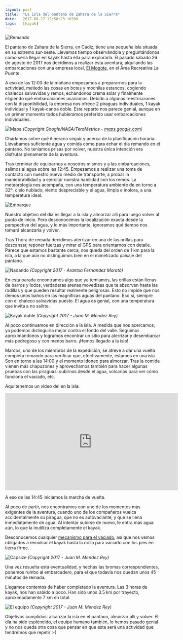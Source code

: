 ```yaml
---
layout: post
title:  "La isla del pantano de Zahara de la Sierra"
date:   2017-08-27 12:58:23 +0200
tags:	[kayak]
---
```


![Remando][remando]

El pantano de Zahara de la Sierra, en Cádiz, tiene una pequeña isla situada en
su extremo sur-oeste. Llevamos tiempo observándola y preguntándonos cómo sería
llegar en kayak hasta ella para explorarla.
El pasado sábado 26 de agosto de 2017 nos decidimos a realizar esta aventura,
alquilando las embarcaciones con una empresa local, [El Mogote][mogote],
en el Área Recreativa La Puente.

<!--more-->

A eso de las 12:00 de la mañana empezamos a prepararnos para la actividad,
metiedo las cosas en botes y mochilas estancos, cogiendo chalecos salvavidas
y remos, echándonos crema solar y finalmente eligiendo qué embarcaciones
usaríamos.
Debido a algunas reestricciones con la disponibilidad, la empresa nos ofrece 2
piraguas individuales, 1 kayak individual y 1 kayak-canoa doble. Este reparto
nos parece genial, aunque en un primer momento todos hubieramos preferido usar
embarcaciones individuales.

![Mapa][mapa]
_(Copyright Google/NASA/TeraMetrics - [maps.google.com](maps.google.com))_

Charlamos sobre qué itinerario seguir y acerca de la planificación horaria.
Llevabamos suficiente agua y comida como para echar el día remando en el
pantano. No teníamos prisas por volver, nuestra única intención era disfrutar
plenamente de la aventura.

Tras terminar de equiparnos a nosotros mismos y a las embarcaciones, salimos al
agua sobre las 12:45.
Empezamos a realizar una toma de contacto con nuestro nuevo medio de
transporte, a probar la maniobrabilidad y a ejercitar nuestra habilidad con los
remos.
La meteorología nos acompaña, con una temperatura ambiente de en torno a 32º,
cielo nublado, viento despreciable y el agua, limpia e inolora, a una
temperatura ideal.

![Embarque][embarque]

Nuestro objetivo del día es llegar a la isla y almorzar allí para luego volver
al punto de inicio. Pero desconocemos la localización exacta desde la
perspectiva del agua, y lo más importante, ignoramos qué tiempo nos tomará
alcanzarla y volver.

Tras 1 hora de remada decidimos aterrizar en una de las orillas para descansar,
reponer fuerzas y mirar el GPS para orientarnos con detalle.
Parece que estamos bastante cerca, nos queda del orden de 1 km para la isla, a
la que aún no distinguimos bien en el mimetizado paisaje del pantano.

![Nadando][swing]
_(Copyright 2017 - Arantxa Fernandez Morató)_

En esta parada encontramos algo que ya temíamos, las orillas están llenas de
barros y lodos, verdaderas arenas movedizas que te absorven hasta las rodillas
y que pueden resultar realmente peligrosas. Esto no impide que nos demos unos
baños en las magníficas aguas del pantano. Eso si, siempre con el
chaleco salvavidas puesto.
El agua es genial, con una temperatura que invita a no salirte.

![Kayak doble][doble]
_(Copyright 2017 - Juan M. Mendez Rey)_

Al poco continuamos en dirección a la isla. A medida que nos acercamos, ya
podemos distinguirla mejor contra el fondo del valle.
Seguimos aproximándonos y logramos encontrar un sitio para aterrizar y 
desembarcar más pedregoso y con menos barro. ¡Hemos llegado a la isla!

Marcos, uno de los miembros de la expedición, se atreve a dar una vuelta
completa remando para verificar que, efectivamente, estamos en una isla.
Son en torno a las 14:00 y el momento idoneo para almorzar.
Tras la comida vienen más chapuzones y aprovechamos también para hacer algunas
pruebas con las piraguas: subirnos desde el agua, volcarlas para ver cómo
funciona el vaciado, etc.

Aquí tenemos un video del en la isla:

<center>
<iframe width="560" height="315"
	src="https://www.youtube-nocookie.com/embed/FcuJ5ouGnpQ"
	frameborder="0" allowfullscreen>
</iframe>
</center>

A eso de las 14:45 iniciamos la marcha de vuelta.

Al poco de partir, nos encontramos con uno de los momentos más exigentes de la
aventura, cuando uno de los compañeros vuelca accidentalmente su piragua, que
no es autovaciante, y que se llena inmediatamente de agua.
Al intentar subirse de nuevo, le entra más agua aún, lo que la inutiliza
completamente el kayak.

Desconocemos cualquier [mecanismo para el vaciado][vaciado], así que nos
vemos obligados a remolcar el kayak hasta la orilla para vaciarlo con los
pies en tierra firme.

![Capsize][capsize]
_(Copyright 2017 - Juan M. Mendez Rey)_

Una vez resuelta esta eventualidad, y hechas las bromas correspondientes,
ponemos rumbo al embarcadero, para el que todavía nos quedan unos 45 minutos
de remada.

Llegamos contentos de haber completado la aventura. Las 3 horas de kayak, nos
han sabido a poco. Han sido unos 3.5 km por trayecto, aproximadamente 7 km en
total.

![El equipo][equipo]
_(Copyright 2017 - Juan M. Mendez Rey)_

Objetivos cumplidos: alcanzar la isla en el pantano, almorzar allí y volver.
El día ha sido espléndido, el equipo humano también, lo hemos pasado genial y
no nos queda otra cosa que pensar en que esta será una actividad que tendremos
que repetir :-)

[mogote]:		http://www.elmogote.com/
[vaciado]:		https://www.youtube.com/watch?v=9YRSNBAzVLI
[mapa]:			{{site.url}}/assets/2017082701-kayak-isla.png
[embarque]:		{{site.url}}/assets/2017082702-embarcando.png
[remando]:		{{site.url}}/assets/2017082703-remando.png
[capsize]:		{{site.url}}/assets/2017082704-capsize.png
[doble]:		{{site.url}}/assets/2017082705-kayak-doble.png
[swing]:		{{site.url}}/assets/2017082706-swing.png
[equipo]:		{{site.url}}/assets/2017082707-equipo.png
